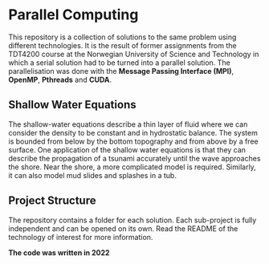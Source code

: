 # Parallel Computing
This repository is a collection of solutions to the same problem using different technologies. It is the result of former assignments from the TDT4200 course at the Norwegian University of Science and Technology in which a serial solution had to be turned into a parallel solution. The parallelisation was done with the **Message Passing Interface (MPI)**, **OpenMP**, **Pthreads** and **CUDA**.

## Shallow Water Equations
The shallow-water equations describe a thin layer of fluid where we can
consider the density to be constant and in hydrostatic balance. The system is
bounded from below by the bottom topography and from above by a free
surface. One application of the shallow water equations is that they can
describe the propagation of a tsunami accurately until the wave approaches
the shore. Near the shore, a more complicated model is required. Similarly, it
can also model mud slides and splashes in a tub.

## Project Structure
The repository contains a folder for each solution. Each sub-project is fully independent and can be opened on its own. Read the README of the technology of interest for more information.

**The code was written in 2022**
